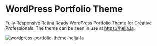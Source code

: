 # WordPress Portfolio Theme
Fully Responsive Retina Ready WordPress Portfolio Theme for Creative Professionals. The theme can be seen in use at https://helja.la.

![wordpress-portfolio-theme-helja-la](https://helja.la/wp-content/uploads/wordpress-portfolio-theme.jpg)
